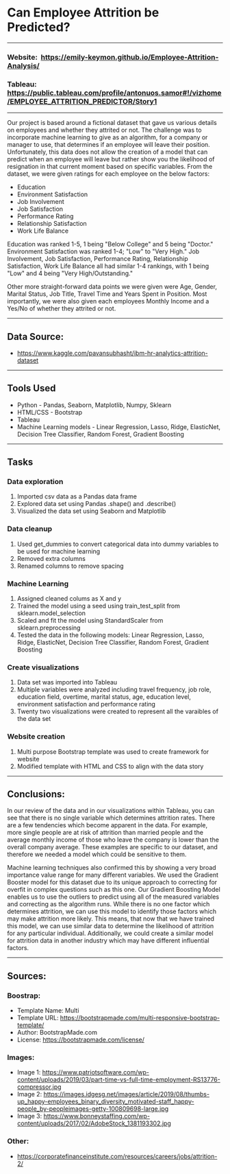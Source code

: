 # Can Employee Attrition be Predicted?

---

### Website:   https://emily-keymon.github.io/Employee-Attrition-Analysis/

### Tableau:  https://public.tableau.com/profile/antonuos.samor#!/vizhome/EMPLOYEE_ATTRITION_PREDICTOR/Story1

---

Our project is based around a fictional dataset that gave us various details on employees and whether they attrited or not. The challenge was to incorporate machine learning to give as an algorithm, for a company or manager to use, that determines if an employee will leave their position. Unfortunately, this data does not allow the creation of a model that can predict when an employee will leave but rather show you the likelihood of resignation in that current moment based on specific variables. From the dataset, we were given ratings for each employee on the below factors:

* Education
* Environment Satisfaction
* Job Involvement
* Job Satisfaction
* Performance Rating
* Relationship Satisfaction
* Work Life Balance

Education was ranked 1-5, 1 being "Below College" and 5 being "Doctor." Environment Satisfaction was ranked 1-4; "Low" to "Very High." Job Involvement, Job Satisfaction, Performance Rating, Relationship Satisfaction, Work Life Balance all had similar 1-4 rankings, with 1 being "Low" and 4 being "Very High/Outstanding."

Other more straight-forward data points we were given were Age, Gender, Marital Status, Job Title, Travel Time and Years Spent in Position. Most importantly, we were also given each employees Monthly Income and a Yes/No of whether they attrited or not.

---
## Data Source:  
* https://www.kaggle.com/pavansubhasht/ibm-hr-analytics-attrition-dataset

---
## Tools Used
* Python - Pandas, Seaborn, Matplotlib, Numpy, Sklearn
* HTML/CSS - Bootstrap
* Tableau
* Machine Learning models - Linear Regression, Lasso, Ridge, ElasticNet, Decision Tree Classifier, Random Forest, Gradient Boosting

---
## Tasks
### Data exploration 
1.  Imported csv data as a Pandas data frame
2.  Explored data set using Pandas .shape() and .describe()
3.  Visualized the data set using Seaborn and Matplotlib
### Data cleanup
1.  Used get_dummies to convert categorical data into dummy variables to be used for machine learning
2.  Removed extra columns
3.  Renamed columns to remove spacing
### Machine Learning
1.  Assigned cleaned colums as X and y
2.  Trained the model using a seed using train_test_split from sklearn.model_selection
3.  Scaled and fit the model using StandardScaler from sklearn.preprocessing
4.  Tested the data in the following models:  Linear Regression, Lasso, Ridge, ElasticNet, Decision Tree Classifier, Random Forest, Gradient Boosting
### Create visualizations
1.  Data set was imported into Tableau
2. Multiple variables were analyzed including travel frequency, job role, education field, overtime, marital status, age, education level, environment satisfaction and performance rating
3.  Twenty two visualizations were created to represent all the varaibles of the data set
### Website creation
1.  Multi purpose Bootstrap template was used to create framework for website
2.  Modified template with HTML and CSS to align with the data story

---
## Conclusions:
In our review of the data and in our visualizations within Tableau, you can see that there is no single variable which determines attrition rates. There are a few tendencies which become apparent in the data. For example, more single people are at risk of attrition than married people and the average monthly income of those who leave the company is lower than the overall company average. These examples are specific to our dataset, and therefore we needed a model which could be sensitive to them.

Machine learning techniques also confirmed this by showing a very broad importance value range for many different variables. We used the Gradient Booster model for this dataset due to its unique approach to correcting for overfit in complex questions such as this one. Our Gradient Boosting Model enables us to use the outliers to predict using all of the measured variables and correcting as the algorithm runs. While there is no one factor which determines attrition, we can use this model to identify those factors which may make attrition more likely. This means, that now that we have trained this model, we can use similar data to determine the likelihood of attrition for any particular individual. Additionally, we could create a similar model for attrition data in another industry which may have different influential factors.

---
## Sources:
### Boostrap:
* Template Name: Multi
* Template URL: https://bootstrapmade.com/multi-responsive-bootstrap-template/
* Author: BootstrapMade.com
* License: https://bootstrapmade.com/license/
### Images:
* Image 1:  https://www.patriotsoftware.com/wp-content/uploads/2019/03/part-time-vs-full-time-employment-RS13776-compressor.jpg
* Image 2:  https://images.idgesg.net/images/article/2019/08/thumbs-up_happy-employees_binary_diversity_motivated-staff_happy-people_by-peopleimages-getty-100809698-large.jpg
* Image 3:  https://www.bonneystaffing.com/wp-content/uploads/2017/02/AdobeStock_1381193302.jpg
### Other:
* https://corporatefinanceinstitute.com/resources/careers/jobs/attrition-2/

